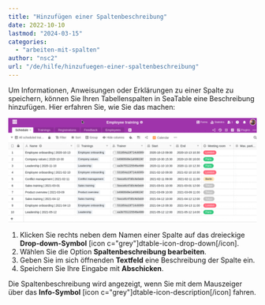 ```yaml
---
title: "Hinzufügen einer Spaltenbeschreibung"
date: 2022-10-10
lastmod: "2024-03-15"
categories: 
  - "arbeiten-mit-spalten"
author: "nsc2"
url: "/de/hilfe/hinzufuegen-einer-spaltenbeschreibung"
---
```


Um Informationen, Anweisungen oder Erklärungen zu einer Spalte zu speichern, können Sie Ihren Tabellenspalten in SeaTable eine Beschreibung hinzufügen. Hier erfahren Sie, wie Sie das machen:

![Hinzufügen einer Spaltenbeschreibung](images/how-to-add-a-coloumn-description.gif)

1. Klicken Sie rechts neben dem Namen einer Spalte auf das dreieckige **Drop-down-Symbol** \[icon c="grey"\]dtable-icon-drop-down\[/icon\].
2. Wählen Sie die Option **Spaltenbeschreibung bearbeiten**.
3. Geben Sie im sich öffnenden **Textfeld** eine Beschreibung der Spalte ein.
4. Speichern Sie Ihre Eingabe mit **Abschicken**.

Die Spaltenbeschreibung wird angezeigt, wenn Sie mit dem Mauszeiger über das **Info-Symbol** \[icon c="grey"\]dtable-icon-description\[/icon\] fahren.
